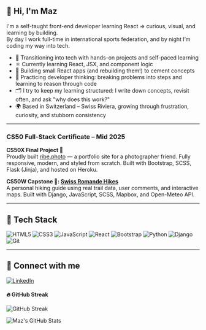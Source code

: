 ## 👋 Hi, I'm Maz

I'm a self-taught front-end developer learning React => curious, visual, and learning by building.  
By day I work full-time in international sports federation, and by night I’m coding my way into tech.

- 🔄 Transitioning into tech with hands-on projects and self-paced learning
- ⚛️ Currently learning React, JSX, and component logic
- 🧪 Building small React apps (and rebuilding them!) to cement concepts
- 🧠 Practicing developer thinking: breaking problems into steps and learning to reason through code
- 🗂 I try to keep my learning structured: I write down concepts, revisit often, and ask "why does this work?"
- 🌍 Based in Switzerland – Swiss Riviera, growing through frustration, curiosity, and stubborn consistency

---

### CS50 Full-Stack Certificate – Mid 2025

**CS50X Final Project 📸**  
Proudly built [ribe.photo](https://ribe.photo/) — a portfolio site for a photographer friend. Fully responsive, modern, and styled from scratch. Built with Bootstrap, SCSS, Flask (Jinja), and hosted on Heroku.

**CS50W Capstone 🥾: [Swiss Romande Hikes](https://capstone-jaq1.onrender.com)**  
A personal hiking guide using real trail data, user comments, and interactive maps. Built with Django, JavaScript, SCSS, Mapbox, and Open-Meteo API.

---

## 🧰 Tech Stack

![HTML5](https://img.shields.io/badge/HTML5-orange?style=flat&logo=html5&logoColor=white)
![CSS3](https://img.shields.io/badge/CSS3-blue?style=flat&logo=css3&logoColor=white)
![JavaScript](https://img.shields.io/badge/JavaScript-yellow?style=flat&logo=javascript&logoColor=black)
![React](https://img.shields.io/badge/React-61DAFB?style=flat&logo=react&logoColor=black)
![Bootstrap](https://img.shields.io/badge/Bootstrap-563d7c?style=flat&logo=bootstrap&logoColor=white)
![Python](https://img.shields.io/badge/Python-3776AB?style=flat&logo=python&logoColor=white)
![Django](https://img.shields.io/badge/Django-092E20?style=flat&logo=django&logoColor=white)
![Git](https://img.shields.io/badge/Git-F05032?style=flat&logo=git&logoColor=white)

---

## 🔗 Connect with me

[![LinkedIn](https://img.shields.io/badge/LinkedIn-blue?style=flat&logo=linkedin)](https://www.linkedin.com/in/maz007/)

#### 🔥 GitHub Streak

![GitHub Streak](https://streak-stats.demolab.com/?user=Maz-hub&theme=tokyonight)


![Maz's GitHub Stats](https://github-readme-stats.vercel.app/api?username=Maz-hub&show_icons=true&theme=default)










